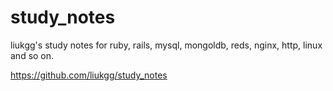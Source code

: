 # study_notes
liukgg's study notes for ruby, rails, mysql, mongoldb, reds, nginx, http, linux and so on.

https://github.com/liukgg/study_notes
